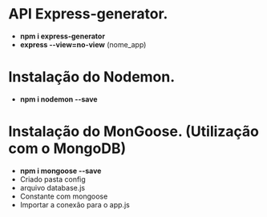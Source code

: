 # API Express-generator.

- **npm i express-generator**
- **express --view=no-view** (nome_app)

# Instalação do Nodemon.
- **npm i nodemon --save**

# Instalação do MonGoose. (Utilização com o MongoDB)
- **npm i mongoose --save**
- Criado pasta config
- arquivo database.js
- Constante com mongoose
- Importar a conexão para o app.js